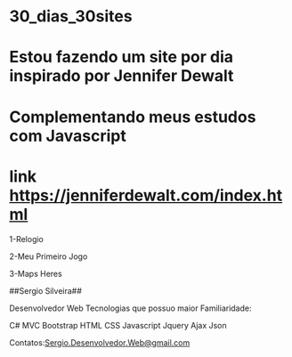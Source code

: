 # 30_dias_30sites

# Estou fazendo um site por dia inspirado por Jennifer Dewalt
# Complementando meus estudos com Javascript
# link https://jenniferdewalt.com/index.html

1-Relogio

2-Meu Primeiro Jogo

3-Maps Heres

##Sergio Silveira##

Desenvolvedor Web 
Tecnologias que possuo maior Familiaridade:

C#
MVC
Bootstrap
HTML
CSS
Javascript
Jquery
Ajax 
Json

Contatos:Sergio.Desenvolvedor.Web@gmail.com
